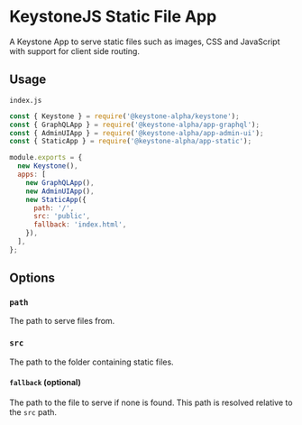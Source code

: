 <!--[meta]
section: api
subSection: apps
title: Static App
[meta]-->

# KeystoneJS Static File App

A Keystone App to serve static files such as images, CSS and JavaScript with support for client side routing.

## Usage

`index.js`

```js
const { Keystone } = require('@keystone-alpha/keystone');
const { GraphQLApp } = require('@keystone-alpha/app-graphql');
const { AdminUIApp } = require('@keystone-alpha/app-admin-ui');
const { StaticApp } = require('@keystone-alpha/app-static');

module.exports = {
  new Keystone(),
  apps: [
    new GraphQLApp(),
    new AdminUIApp(),
    new StaticApp({
      path: '/',
      src: 'public',
      fallback: 'index.html',
    }),
  ],
};
```

## Options

### `path`

The path to serve files from.

### `src`

The path to the folder containing static files.

#### `fallback` (optional)

The path to the file to serve if none is found. This path is resolved relative to the `src` path.
